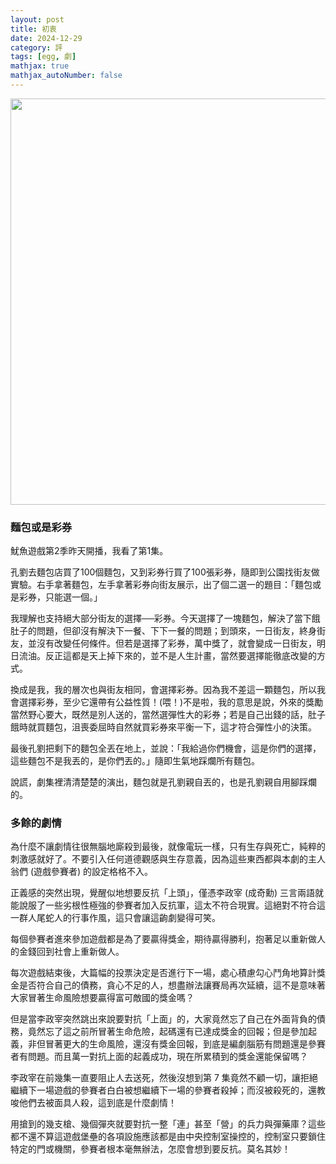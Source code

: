 ```yaml
---
layout: post
title: 初衷
date: 2024-12-29
category: 評
tags: [egg, 劇]
mathjax: true
mathjax_autoNumber: false
---
```


<img src="/blog/assets/images/2024/squid2.jpg" style="width: 650px;"/>

<!--more-->

### 麵包或是彩券

魷魚遊戲第2季昨天開播，我看了第1集。

孔劉去麵包店買了100個麵包，又到彩券行買了100張彩券，隨即到公園找街友做實驗。右手拿著麵包，左手拿著彩券向街友展示，出了個二選一的題目：「麵包或是彩券，只能選一個。」

我理解也支持絕大部分街友的選擇──彩券。今天選擇了一塊麵包，解決了當下餓肚子的問題，但卻沒有解決下一餐、下下一餐的問題；到頭來，一日街友，終身街友，並沒有改變任何條件。但若是選擇了彩券，萬中獎了，就會變成一日街友，明日流油。反正這都是天上掉下來的，並不是人生計畫，當然要選擇能徹底改變的方式。

換成是我，我的層次也與街友相同，會選擇彩券。因為我不差這一顆麵包，所以我會選擇彩券，至少它還帶有公益性質！(喂！)不是啦，我的意思是說，外來的獎勵當然野心要大，既然是別人送的，當然選彈性大的彩券；若是自己出錢的話，肚子餓時就買麵包，沮喪委屈時自然就買彩券來平衡一下，這才符合彈性小的決策。

<!-- 我不是孔劉做實驗的樣本，但是如果這個題目發生在我身上，我毫不猶豫選「彩券」。因為天上掉下來的彩券代表著我是天選之人，天道酬勤，地道酬善，人道酬誠，商道酬信，業道酬精，顯然上天眷顧我，老天肯定我的做人，特地 -->


最後孔劉把剩下的麵包全丟在地上，並說：「我給過你們機會，這是你們的選擇，這些麵包不是我丟的，是你們丟的。」隨即生氣地踩爛所有麵包。

說謊，劇集裡清清楚楚的演出，麵包就是孔劉親自丟的，也是孔劉親自用腳踩爛的。


### 多餘的劇情

為什麼不讓劇情往很無腦地廝殺到最後，就像電玩一樣，只有生存與死亡，純粹的刺激感就好了。不要引入任何道德觀感與生存意義，因為這些東西都與本劇的主人翁們 (遊戲參賽者) 的設定格格不入。

正義感的突然出現，覺醒似地想要反抗「上頭」，僅憑李政宰 (成奇勳) 三言兩語就能說服了一些劣根性極強的參賽者加入反抗軍，這太不符合現實。這絕對不符合這一群人尾蛇人的行事作風，這只會讓這齣劇變得可笑。

每個參賽者進來參加遊戲都是為了要贏得獎金，期待贏得勝利，抱著足以重新做人的金錢回到社會上重新做人。

每次遊戲結束後，大篇幅的投票決定是否進行下一場，處心積慮勾心鬥角地算計獎金是否符合自己的債務，貪心不足的人，想盡辦法讓賽局再次延續，這不是意味著大家冒著生命風險想要贏得富可敵國的獎金嗎？

但是當李政宰突然跳出來說要對抗「上面」的，大家竟然忘了自己在外面背負的債務，竟然忘了這之前所冒著生命危險，起碼還有已達成獎金的回報；但是參加起義，非但冒著更大的生命風險，還沒有獎金回報，到底是編劇腦筋有問題還是參賽者有問題。而且萬一對抗上面的起義成功，現在所累積到的獎金還能保留嗎？

李政宰在前幾集一直要阻止人去送死，然後沒想到第 7 集竟然不顧一切，讓拒絕繼續下一場遊戲的參賽者白白被想繼續下一場的參賽者殺掉；而沒被殺死的，還教唆他們去被面具人殺，這到底是什麼劇情！

用搶到的幾支槍、幾個彈夾就要對抗一整「連」甚至「營」的兵力與彈藥庫？這些都不還不算這遊戲堡壘的各項設施應該都是由中央控制室操控的，控制室只要鎖住特定的門或機關，參賽者根本毫無辦法，怎麼會想到要反抗。莫名其妙！
